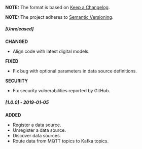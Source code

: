 **NOTE:** The format is based on [Keep a Changelog](http://keepachangelog.com/en/1.0.0/).

**NOTE:** The project adheres to [Semantic Versioning](http://semver.org/spec/v2.0.0.html).

##### [Unreleased]

**CHANGED**

* Align code with latest digital models.

**FIXED**

* Fix bug with optional parameters in data source definitions.

**SECURITY**

* Fix security vulnerabilities reported by GitHub.


##### [1.0.0] - 2019-01-05

**ADDED**

* Register a data source.
* Unregister a data source.
* Discover data sources.
* Route data from MQTT topics to Kafka topics.
